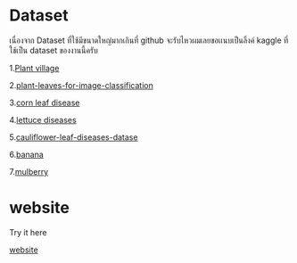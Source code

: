 # Dataset
เนื่องจาก Dataset ที่ใช้มีขนาดใหญ่มากเกินที่ github จะรับไหวผมเลยขอเเนบเป็นลิ้งค์ kaggle ที่ใช้เป็น dataset ของงานนี้ครับ

1.[Plant village](https://www.kaggle.com/datasets/arjuntejaswi/plant-village)

2.[plant-leaves-for-image-classification](https://www.kaggle.com/datasets/csafrit2/plant-leaves-for-image-classification/data)

3.[corn leaf disease](https://www.kaggle.com/datasets/ndisan/corn-leaf-disease)

4.[lettuce diseases](https://www.kaggle.com/datasets/ashishjstar/lettuce-diseases)

5.[cauliflower-leaf-diseases-datase](https://www.kaggle.com/datasets/jocelyndumlao/cauliflower-leaf-diseases-datase)

6.[banana](https://www.kaggle.com/datasets/shifatearman/bananalsd)

7.[mulberry](https://www.kaggle.com/datasets/nahiduzzaman13/mulberry-leaf-dataset?select=Mulberry+Data)


# website
Try it here

[website](https://plant-disease-classifications.streamlit.app/)
